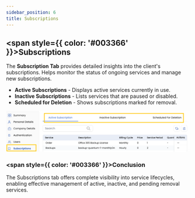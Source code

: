```yaml
---
sidebar_position: 6
title: Subscriptions
---
```


## <span style={{ color: '#003366' }}>Subscriptions</span>

The **Subscription Tab** provides detailed insights into the client's subscriptions. Helps monitor the status of ongoing services and manage new subscriptions.

- **Active Subscriptions** - Displays active services currently in use.
- **Inactive Subscriptions** - Lists services that are paused or disabled.
- **Scheduled for Deletion** - Shows subscriptions marked for removal.

![Subscription Management](images/subs.png)

### <span style={{ color: '#003366' }}>Conclusion</span>
The Subscriptions tab offers complete visibility into service lifecycles, enabling effective management of active, inactive, and pending removal services.
